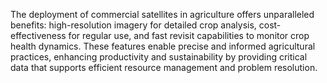 The deployment of commercial satellites in agriculture offers unparalleled benefits: high-resolution imagery for detailed crop analysis, cost-effectiveness for regular use, and fast revisit capabilities to monitor crop health dynamics. These features enable precise and informed agricultural practices, enhancing productivity and sustainability by providing critical data that supports efficient resource management and problem resolution.